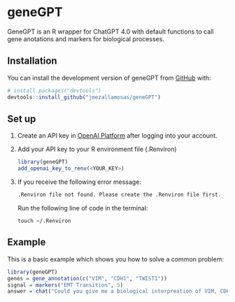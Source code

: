 
# geneGPT

<!-- badges: start -->
<!-- badges: end -->

GeneGPT is an R wrapper for ChatGPT 4.0 with default functions to call gene anotations and markers for biological processes.

## Installation

You can install the development version of geneGPT from [GitHub](https://github.com/) with:

``` r
# install.packages("devtools")
devtools::install_github("jmezallamosas/geneGPT")
```

## Set up

1. Create an API key in [OpenAI Platform](https://platform.openai.com/api-keys) after logging into your account.

2. Add your API key to your R environment file (.Renviron)
    ``` r
    library(geneGPT)
    add_openai_key_to_renv(<YOUR_KEY>)
    ```
3. If you receive the following error message:
     ``` r
     .Renviron file not found. Please create the .Renviron file first.
     ```

   Run the following line of code in the terminal:
    ``` 
    touch ~/.Renviron
    ```
## Example

This is a basic example which shows you how to solve a common problem:

``` r
library(geneGPT)
genes = gene_annotation(c("VIM", "CDH1", "TWIST1"))
signal = markers("EMT Transition", 5)
answer = chat("Could you give me a biological interpreation of VIM, CDH1, TWIST1 being upregulated in cancer?")
```

